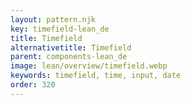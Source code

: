 ```yaml
---
layout: pattern.njk
key: timefield-lean_de
title: Timefield
alternativetitle: Timefield
parent: components-lean_de
image: lean/overview/timefield.webp
keywords: timefield, time, input, date
order: 320
---
```

